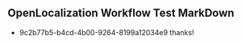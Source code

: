 ## OpenLocalization Workflow Test MarkDown
* 9c2b77b5-b4cd-4b00-9264-8199a12034e9 thanks!

<!--HONumber=Jul16_HO3-->


